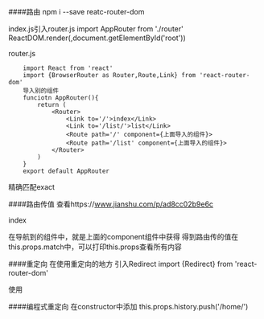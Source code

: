 ####路由
npm i --save reatc-router-dom

index.js引入router.js
import AppRouter from './router'
ReactDOM.render(<AppRouter />,document.getElementById('root'))

router.js
```
    import React from 'react'
    import {BrowserRouter as Router,Route,Link} from 'react-router-dom'
    导入别的组件
    funciotn AppRouter(){
        return (
            <Router>
                <Link to='/'>index</Link>
                <Link to='/list/'>list</Link>
                <Route path='/' component={上面导入的组件}>
                <Route path='/list' component={上面导入的组件}>
            </Router>
        )
    }
    export default AppRouter
```

精确匹配exact
<Route path='/' exact component={上面导入的组件}>

####路由传值 查看https://www.jianshu.com/p/ad8cc02b9e6c
<Link to='/123'>index</Link>
<Route path='/:id' exact component={上面导入的组件}>

在导航到的组件中，就是上面<Route path='/:id' exact component={组件}>的component组件中获得
得到路由传的值在 this.props.match中，可以打印this.props查看所有内容

####重定向
在使用重定向的地方 引入Redirect
import {Redirect} from 'react-router-dom'

使用
<Redirect to='/home' />

####编程式重定向
在constructor中添加
this.props.history.push('/home/')


